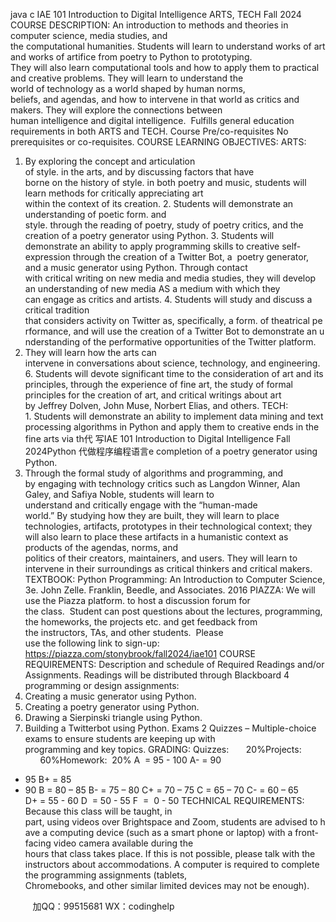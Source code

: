 java c
IAE 101 Introduction to Digital Intelligence 
ARTS, TECH 
Fall 2024
COURSE DESCRIPTION: 
An introduction to methods and theories in computer science, media studies, and the computational humanities. Students will learn to understand works of art and works of artifice from poetry to Python to prototyping. They will also learn computational tools and how to apply them to practical and creative problems. They will learn to understand the world of technology as a world shaped by human norms, beliefs, and agendas, and how to intervene in that world as critics and makers. They will explore the connections between human intelligence and digital intelligence.  Fulfills general education requirements in both ARTS and TECH. 
Course Pre/co-requisites 
No prerequisites or co-requisites.
COURSE LEARNING OBJECTIVES: 
ARTS:
1. By exploring the concept and articulation of style. in the arts, and by discussing factors that have borne on the history of style. in both poetry and music, students will learn methods for critically appreciating art within the context of its creation.
2. Students will demonstrate an understanding of poetic form. and style. through the reading of poetry, study of poetry critics, and the creation of a poetry generator using Python.
3. Students will demonstrate an ability to apply programming skills to creative self-expression through the creation of a Twitter Bot, a  poetry generator, and a music generator using Python. Through contact with critical writing on new media and media studies, they will
develop an understanding of new media AS a medium with which they can engage as critics and artists.
4. Students will study and discuss a critical tradition that considers activity on Twitter as, specifically, a form. of theatrical performance, and will use the creation of a Twitter Bot to demonstrate an understanding of the performative opportunities of the Twitter platform.
5. They will learn how the arts can intervene in conversations about science, technology, and engineering.
6. Students will devote significant time to the consideration of art and its principles, through the experience of fine art, the study of formal principles for the creation of art, and critical writings about art by Jeffrey Dolven, John Muse, Norbert Elias, and others.
TECH:
1. Students will demonstrate an ability to implement data mining and text processing algorithms in Python and apply them to creative ends in the fine arts via th代 写IAE 101 Introduction to Digital Intelligence Fall 2024Python
代做程序编程语言e completion of a poetry generator using Python.
2. Through the formal study of algorithms and programming, and by engaging with technology critics such as Langdon Winner, Alan
Galey, and Safiya Noble, students will learn to understand and critically engage with the “human-made world.” By studying how they are built, they will learn to place technologies, artifacts, prototypes in their technological context; they will also learn to place these
artifacts in a humanistic context as products of the agendas, norms, and politics of their creators, maintainers, and users. They will learn to intervene in their surroundings as critical thinkers and critical makers.
TEXTBOOK: 
Python Programming: An Introduction to Computer Science, 3e. John Zelle. Franklin, Beedle, and Associates. 2016
PIAZZA: We will use the Piazza platform. to host a discussion forum for the class.  Student can post questions about the lectures, programming, the homeworks, the projects etc. and get feedback from the instructors, TAs, and other students.  Please use the following link to sign-up:
https://piazza.com/stonybrook/fall2024/iae101
COURSE REQUIREMENTS: 
Description and schedule of Required Readings and/or Assignments. 
Readings will be distributed through Blackboard
4 programming or design assignments:
1. Creating a music generator using Python.
2. Creating a poetry generator using Python.
3. Drawing a Sierpinski triangle using Python.
4. Building a Twitterbot using Python.
Exams 
2 Quizzes – Multiple-choice exams to ensure students are keeping up with programming and key topics.
GRADING: Quizzes:       20%Projects:       60%Homework:  20%
A  = 95 - 100
A- 
= 
90 
- 95 
B+ 
= 
85 
- 90 
B 
= 
80 
– 85 
B- 
= 
75 
– 80 
C+ 
= 
70 
– 75 
C 
= 
65 
– 70 
C- 
= 
60 
– 65 
D+ = 55 - 60
D  = 50 - 55
F  =  0 - 50
TECHNICAL REQUIREMENTS: Because this class will be taught, in part, using videos over Brightspace and Zoom, students are advised to have a computing device (such as a smart phone or laptop) with a front-facing video camera available during the hours that class takes place. If this is not possible, please talk with the instructors about accommodations.
A computer is required to complete the programming assignments (tablets, Chromebooks, and other similar limited devices may not be enough).



         
加QQ：99515681  WX：codinghelp
